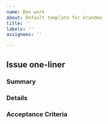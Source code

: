 ```yaml
---
name: Dev work
about: Default template for Grandma
title: ''
labels: ''
assignees: ''

---
```


## Issue one-liner

### Summary
<!--- Should describe the work to be done at a top level. Often offering the reasoning "why" this has to be done. --->

### Details
<!--- Dive into details about what needs to be done, offering hints/docs links/code references if possible/applicable --->

### Acceptance Criteria
<!--- Should list the things needed to consider this issue completed --->
